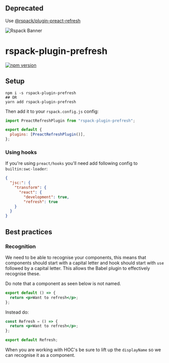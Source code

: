 ## Deprecated

Use [@rspack/plugin-preact-refresh](https://github.com/rspack-contrib/rspack-plugin-preact-refresh)

<picture>
  <source media="(prefers-color-scheme: dark)" srcset="https://lf3-static.bytednsdoc.com/obj/eden-cn/rjhwzy/ljhwZthlaukjlkulzlp/rspack-banner-1610-dark.png">
  <img alt="Rspack Banner" src="https://lf3-static.bytednsdoc.com/obj/eden-cn/rjhwzy/ljhwZthlaukjlkulzlp/rspack-banner-1610.png">
</picture>

# rspack-plugin-prefresh

[![npm version](https://badgen.net/npm/v/rspack-plugin-prefresh)](https://www.npmjs.com/package/rspack-plugin-prefresh)

## Setup

```
npm i -s rspack-plugin-prefresh
## OR
yarn add rspack-plugin-prefresh
```

Then add it to your `rspack.config.js` config:

```js
import PreactRefreshPlugin from "rspack-plugin-prefresh";

export default {
  plugins: [PreactRefreshPlugin()],
};
```

### Using hooks

If you're using `preact/hooks` you'll need add following config to `builtin:swc-loader`:

```json
{
  "jsc:": {
    "transform": {
      "react": {
        "development": true,
        "refresh": true
    }
  }
}
```

## Best practices

### Recognition

We need to be able to recognise your components, this means that components should
start with a capital letter and hook should start with `use` followed by a capital letter.
This allows the Babel plugin to effectively recognise these.

Do note that a component as seen below is not named.

```jsx
export default () => {
  return <p>Want to refresh</p>;
};
```

Instead do:

```jsx
const Refresh = () => {
  return <p>Want to refresh</p>;
};

export default Refresh;
```

When you are working with HOC's be sure to lift up the `displayName` so we can
recognise it as a component.
